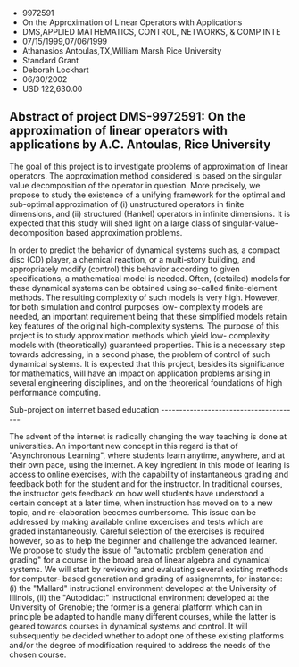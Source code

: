 
* 9972591
* On the Approximation of Linear Operators with Applications
* DMS,APPLIED MATHEMATICS, CONTROL, NETWORKS, & COMP INTE
* 07/15/1999,07/06/1999
* Athanasios Antoulas,TX,William Marsh Rice University
* Standard Grant
* Deborah Lockhart
* 06/30/2002
* USD 122,630.00

Abstract of project DMS-9972591: On the approximation of linear operators with
applications by A.C. Antoulas, Rice University
-----------------------------------------------------------------------

The goal of this project is to investigate problems of approximation of linear
operators. The approximation method considered is based on the singular value
decomposition of the operator in question. More precisely, we propose to study
the existence of a unifying framework for the optimal and sub-optimal
approximation of (i) unstructured operators in finite dimensions, and (ii)
structured (Hankel) operators in infinite dimensions. It is expected that this
study will shed light on a large class of singular-value-decomposition based
approximation problems.

In order to predict the behavior of dynamical systems such as, a compact disc
(CD) player, a chemical reaction, or a multi-story building, and appropriately
modify (control) this behavior according to given specifications, a mathematical
model is needed. Often, (detailed) models for these dynamical systems can be
obtained using so-called finite-element methods. The resulting complexity of
such models is very high. However, for both simulation and control purposes low-
complexity models are needed, an important requirement being that these
simplified models retain key features of the original high-complexity systems.
The purpose of this project is to study approximation methods which yield low-
complexity models with (theoretically) guaranteed properties. This is a
necessary step towards addressing, in a second phase, the problem of control of
such dynamical systems. It is expected that this project, besides its
significance for mathematics, will have an impact on application problems
arising in several engineering disciplines, and on the theorerical foundations
of high performance computing.

Sub-project on internet based education ---------------------------------------

The advent of the internet is radically changing the way teaching is done at
universities. An important new concept in this regard is that of "Asynchronous
Learning", where students learn anytime, anywhere, and at their own pace, using
the internet. A key ingredient in this mode of learing is access to online
exercises, with the capability of instantaneous grading and feedback both for
the student and for the instructor. In traditional courses, the instructor gets
feedback on how well students have understood a certain concept at a later time,
when instruction has moved on to a new topic, and re-elaboration becomes
cumbersome. This issue can be addressed by making available online excercises
and tests which are graded instantaneously. Careful selection of the exercises
is required however, so as to help the beginner and challenge the advanced
learner. We propose to study the issue of "automatic problem generation and
grading" for a course in the broad area of linear algebra and dynamical systems.
We will start by reviewing and evaluating several existing methods for computer-
based generation and grading of assignemnts, for instance: (i) the "Mallard"
instructional environment developed at the University of Illinois, (ii) the
"Autodidact" instructional environment developed at the University of Grenoble;
the former is a general platform which can in principle be adapted to handle
many different courses, while the latter is geared towards courses in dynamical
systems and control. It will subsequently be decided whether to adopt one of
these existing platforms and/or the degree of modification required to address
the needs of the chosen course.


